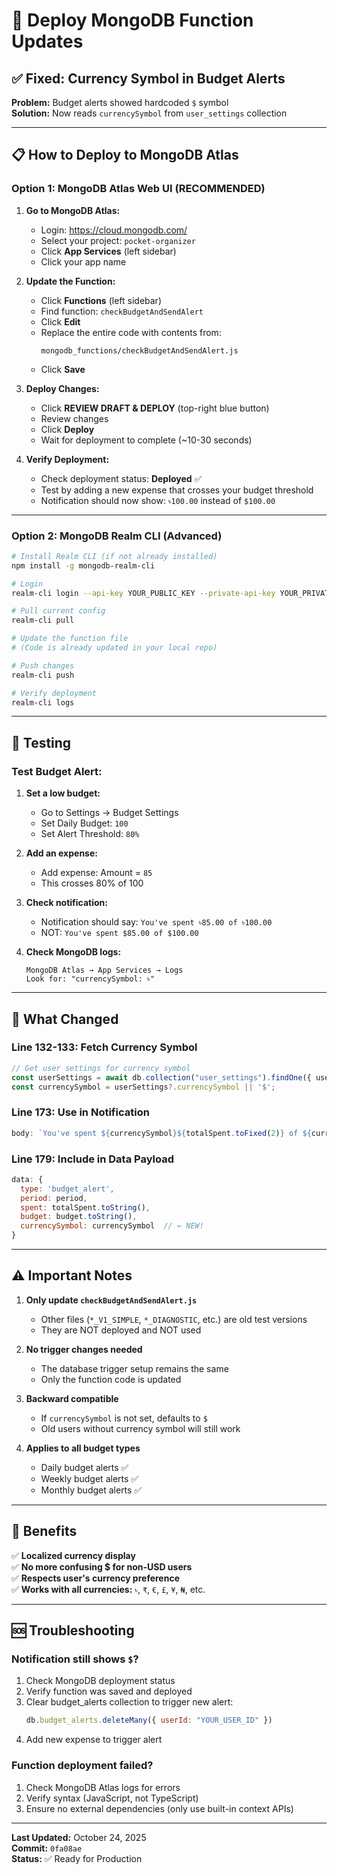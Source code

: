 # 🚀 Deploy MongoDB Function Updates

## ✅ Fixed: Currency Symbol in Budget Alerts

**Problem:** Budget alerts showed hardcoded `$` symbol  
**Solution:** Now reads `currencySymbol` from `user_settings` collection

---

## 📋 How to Deploy to MongoDB Atlas

### **Option 1: MongoDB Atlas Web UI** (RECOMMENDED)

1. **Go to MongoDB Atlas:**
   - Login: https://cloud.mongodb.com/
   - Select your project: `pocket-organizer`
   - Click **App Services** (left sidebar)
   - Click your app name

2. **Update the Function:**
   - Click **Functions** (left sidebar)
   - Find function: `checkBudgetAndSendAlert`
   - Click **Edit**
   - Replace the entire code with contents from:
     ```
     mongodb_functions/checkBudgetAndSendAlert.js
     ```
   - Click **Save**

3. **Deploy Changes:**
   - Click **REVIEW DRAFT & DEPLOY** (top-right blue button)
   - Review changes
   - Click **Deploy**
   - Wait for deployment to complete (~10-30 seconds)

4. **Verify Deployment:**
   - Check deployment status: **Deployed** ✅
   - Test by adding a new expense that crosses your budget threshold
   - Notification should now show: `৳100.00` instead of `$100.00`

---

### **Option 2: MongoDB Realm CLI** (Advanced)

```bash
# Install Realm CLI (if not already installed)
npm install -g mongodb-realm-cli

# Login
realm-cli login --api-key YOUR_PUBLIC_KEY --private-api-key YOUR_PRIVATE_KEY

# Pull current config
realm-cli pull

# Update the function file
# (Code is already updated in your local repo)

# Push changes
realm-cli push

# Verify deployment
realm-cli logs
```

---

## 🧪 Testing

### **Test Budget Alert:**

1. **Set a low budget:**
   - Go to Settings → Budget Settings
   - Set Daily Budget: `100`
   - Set Alert Threshold: `80%`

2. **Add an expense:**
   - Add expense: Amount = `85`
   - This crosses 80% of 100

3. **Check notification:**
   - Notification should say: `You've spent ৳85.00 of ৳100.00`
   - NOT: `You've spent $85.00 of $100.00`

4. **Check MongoDB logs:**
   ```
   MongoDB Atlas → App Services → Logs
   Look for: "currencySymbol: ৳"
   ```

---

## 📝 What Changed

### **Line 132-133: Fetch Currency Symbol**
```javascript
// Get user settings for currency symbol
const userSettings = await db.collection("user_settings").findOne({ userId });
const currencySymbol = userSettings?.currencySymbol || '$';
```

### **Line 173: Use in Notification**
```javascript
body: `You've spent ${currencySymbol}${totalSpent.toFixed(2)} of ${currencySymbol}${budget.toFixed(2)} (${alertThreshold}% threshold reached)`,
```

### **Line 179: Include in Data Payload**
```javascript
data: {
  type: 'budget_alert',
  period: period,
  spent: totalSpent.toString(),
  budget: budget.toString(),
  currencySymbol: currencySymbol  // ← NEW!
}
```

---

## ⚠️ Important Notes

1. **Only update `checkBudgetAndSendAlert.js`**
   - Other files (`*_V1_SIMPLE`, `*_DIAGNOSTIC`, etc.) are old test versions
   - They are NOT deployed and NOT used

2. **No trigger changes needed**
   - The database trigger setup remains the same
   - Only the function code is updated

3. **Backward compatible**
   - If `currencySymbol` is not set, defaults to `$`
   - Old users without currency symbol will still work

4. **Applies to all budget types**
   - Daily budget alerts ✅
   - Weekly budget alerts ✅
   - Monthly budget alerts ✅

---

## 🎉 Benefits

✅ **Localized currency display**  
✅ **No more confusing $ for non-USD users**  
✅ **Respects user's currency preference**  
✅ **Works with all currencies:** `৳`, `₹`, `€`, `£`, `¥`, `₦`, etc.

---

## 🆘 Troubleshooting

### **Notification still shows `$`?**

1. Check MongoDB deployment status
2. Verify function was saved and deployed
3. Clear budget_alerts collection to trigger new alert:
   ```javascript
   db.budget_alerts.deleteMany({ userId: "YOUR_USER_ID" })
   ```
4. Add new expense to trigger alert

### **Function deployment failed?**

1. Check MongoDB Atlas logs for errors
2. Verify syntax (JavaScript, not TypeScript)
3. Ensure no external dependencies (only use built-in context APIs)

---

**Last Updated:** October 24, 2025  
**Commit:** `0fa08ae`  
**Status:** ✅ Ready for Production

